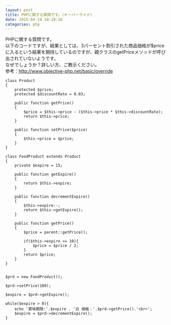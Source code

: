 ```yaml
---
layout: post
title: PHPに関する質問です。（オーバーライド）
date: 2015-04-19 10:29:16
categories: php
---
```

<p>PHPに関する質問です。<br>
以下のコードですが、結果としては、3パーセント割引された商品価格が$priceに入るという結果を期待しているのですが、親クラスのgetPriceメソッドが呼び出されていないようです。<br>
なぜでしょうか？詳しい方、ご教示ください。<br>
参考：<a href="http://www.objective-php.net/basic/override" rel="nofollow">http://www.objective-php.net/basic/override</a></p>

<pre><code>class Product
{
    protected $price;
    protected $discountRate = 0.03;

    public function getPrice()
    {
        $price = $this-&gt;price - ($this-&gt;price * $this-&gt;discountRate);
        return $this-&gt;price;
    }

    public function setPrice($price)
    {
        $this-&gt;price = $price;
    }
}

class FoodProduct extends Product
{
    private $expire = 15;

    public function getExpire()
    {
        return $this-&gt;expire;
    }

    public function decrementExpire()
    {
        $this-&gt;expire--;
        return $this-&gt;getExpire();
    }

    public function getPrice()
    {
        $price = parent::getPrice();

        if($this-&gt;expire &lt;= 10){
            $price = $price / 2;
        }
        return $price;
    }
}


$prd = new FoodProduct();

$prd-&gt;setPrice(100);

$expire = $prd-&gt;getExpire();

while($expire &gt; 0){
    echo '賞味期限:'.$expire . '日 価格：'.$prd-&gt;getPrice().'&lt;br&gt;';
    $expire = $prd-&gt;decrementExpire();
}
</code></pre>
